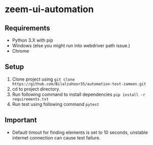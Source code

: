 # zeem-ui-automation
## Requirements
* Python 3.X with pip
* Windows (else you might run into webdriver path issue.)
* Chrome

## Setup
1. Clone project using ```git clone https://github.com/Bilalzahoor35/automation-test-zameen.git```
2. cd to project directory.
3. Run following command to install dependencies ```pip install -r requirements.txt```
4. Run test using following command ```pytest```

## Important 
* Default timout for finding elements is set to 10 seconds, unstable internet connection can cause test failure.
